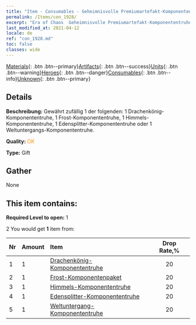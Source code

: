 ```yaml
---
title: "Item - Consumables - Geheimnisvolle Premiumartefakt-Komponententruhe"
permalink: /Items/con_1928/
excerpt: "Era of Chaos  Geheimnisvolle Premiumartefakt-Komponententruhe"
last_modified_at: 2021-04-12
locale: de
ref: "con_1928.md"
toc: false
classes: wide
---
```

 [Materials](/de/Items/){: .btn .btn--primary}[Artifacts](/de/Items/Artifacts/){: .btn .btn--success}[Units](/de/Items/Units/){: .btn .btn--warning}[Heroes](/de/Items/Heroes/){: .btn .btn--danger}[Consumables](/de/Items/Consumables/){: .btn .btn--info}[Unknown](/de/Items/Unknown/){: .btn .btn--primary}

## Details
 **Beschreibung:** Gewährt zufällig 1 der folgenden: 1 Drachenkönig-Komponententruhe, 1 Frost-Komponententruhe, 1 Himmels-Komponententruhe, 1 Edensplitter-Komponententruhe oder 1 Weltuntergangs-Komponententruhe.

 **Quality:** <span style="color: #FF8C00">OK</span>

 **Type:** Gift

## Gather

  None

## This item contains:

 **Required Level to open:** 1

 2 You would get **1** item  from:

  | Nr | Amount |     Item    | Drop Rate,% |
  |:---|:-------|:------------|:---------:|
  | 1 | 1 | [Drachenkönig- Komponententruhe](/de/Items/con_1348/) | 20 | 
  | 2 | 1 | [Frost-Komponentenpaket](/de/Items/con_1352/) | 20 | 
  | 3 | 1 | [Himmels-Komponententruhe](/de/Items/con_1354/) | 20 | 
  | 4 | 1 | [Edensplitter-Komponententruhe](/de/Items/con_1864/) | 20 | 
  | 5 | 1 | [Weltuntergang-Komponententruhe](/de/Items/con_1360/) | 20 | 
